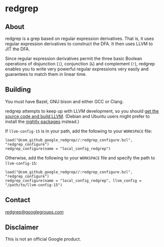 # redgrep

## About

redgrep is a grep based on regular expression derivatives. That is, it uses
regular expression derivatives to construct the DFA. It then uses LLVM to JIT
the DFA.

Since regular expression derivatives permit the three basic Boolean operations
of disjunction (`|`), conjunction (`&`) and complement (`!`), redgrep enables
you to write very powerful regular expressions very easily and guarantees to
match them in linear time.

## Building

You must have Bazel, GNU bison and either GCC or Clang.

redgrep attempts to keep up with LLVM development, so you should
[get the source code and build LLVM](https://llvm.org/docs/GettingStarted.html#getting-the-source-code-and-building-llvm).
(Debian and Ubuntu users might prefer to install the
[nightly packages](https://apt.llvm.org/) instead.)

If `llvm-config-15` is in your path, add the following to your `WORKSPACE` file:

```
load("@com_github_google_redgrep//:redgrep_configure.bzl", "redgrep_configure")
redgrep_configure(name = "local_config_redgrep")
```

Otherwise, add the following to your `WORKSPACE` file and specify the path to
`llvm-config-15`:

```
load("@com_github_google_redgrep//:redgrep_configure.bzl", "redgrep_configure")
redgrep_configure(name = "local_config_redgrep", llvm_config = "/path/to/llvm-config-15")
```

## Contact

[redgrep@googlegroups.com](mailto:redgrep@googlegroups.com)

## Disclaimer

This is not an official Google product.
